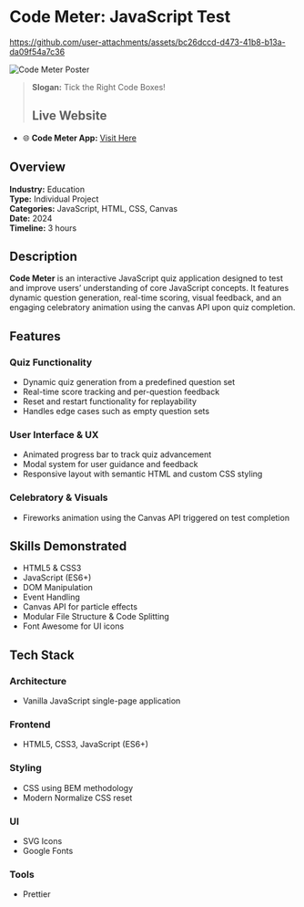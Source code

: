 # Code Meter: JavaScript Test


https://github.com/user-attachments/assets/bc26dccd-d473-41b8-b13a-da09f54a7c36


![Code Meter Poster](demo.gif)

> **Slogan:** Tick the Right Code Boxes!
>
> ## Live Website

- 🌐 **Code Meter App:** [Visit Here](https://marynashavlak.github.io/code-meter/)

## Overview

**Industry:** Education  
**Type:** Individual Project  
**Categories:** JavaScript, HTML, CSS, Canvas  
**Date:** 2024  
**Timeline:** 3 hours

## Description

**Code Meter** is an interactive JavaScript quiz application designed to test and improve users’ understanding of core JavaScript concepts. It features dynamic question generation, real-time scoring, visual feedback, and an engaging celebratory animation using the canvas API upon quiz completion.

## Features

### Quiz Functionality

- Dynamic quiz generation from a predefined question set
- Real-time score tracking and per-question feedback
- Reset and restart functionality for replayability
- Handles edge cases such as empty question sets

### User Interface & UX

- Animated progress bar to track quiz advancement
- Modal system for user guidance and feedback
- Responsive layout with semantic HTML and custom CSS styling

### Celebratory & Visuals

- Fireworks animation using the Canvas API triggered on test completion

## Skills Demonstrated

- HTML5 & CSS3
- JavaScript (ES6+)
- DOM Manipulation
- Event Handling
- Canvas API for particle effects
- Modular File Structure & Code Splitting
- Font Awesome for UI icons

## Tech Stack

### Architecture

- Vanilla JavaScript single-page application

### Frontend

- HTML5, CSS3, JavaScript (ES6+)

### Styling

- CSS using BEM methodology
- Modern Normalize CSS reset

### UI

- SVG Icons
- Google Fonts

### Tools

- Prettier






